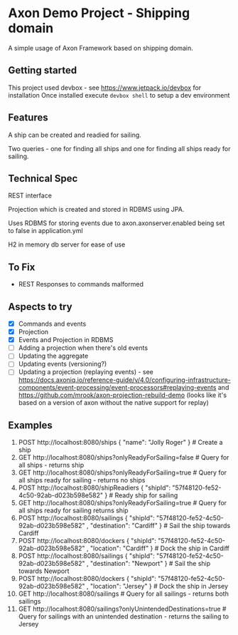 # Axon Demo Project - Shipping domain

A simple usage of Axon Framework based on shipping domain.

## Getting started

This project used devbox - see https://www.jetpack.io/devbox for installation
Once installed execute `devbox shell` to setup a dev environment

## Features

A ship can be created and readied for sailing.

Two queries - one for finding all ships and one for finding all ships ready for sailing.

## Technical Spec

REST interface

Projection which is created and stored in RDBMS using JPA.

Uses RDBMS for storing events due to axon.axonserver.enabled being set to false in application.yml

H2 in memory db server for ease of use

## To Fix

* REST Responses to commands malformed

## Aspects to try

- [x] Commands and events
- [x] Projection
- [x] Events and Projection in RDBMS
- [ ] Adding a projection when there's old events
- [ ] Updating the aggregate
- [ ] Updating events (versioning?)
- [ ] Updating a projection (replaying events) - see https://docs.axoniq.io/reference-guide/v/4.0/configuring-infrastructure-components/event-processing/event-processors#replaying-events and https://github.com/mrook/axon-projection-rebuild-demo (looks like it's based on a version of axon without the native support for replay)

## Examples

1.  POST http://localhost:8080/ships { "name": "Jolly Roger" } # Create a ship
2.  GET  http://localhost:8080/ships?onlyReadyForSailing=false # Query for all ships - returns ship
3.  GET  http://localhost:8080/ships?onlyReadyForSailing=true  # Query for all ships ready for sailing - returns no ships
4.  POST http://localhost:8080/shipReadiers { "shipId": "57f48120-fe52-4c50-92ab-d023b598e582" } # Ready ship for sailing
5.  GET  http://localhost:8080/ships?onlyReadyForSailing=true # Query for all ships ready for sailing returns ship
6.  POST http://localhost:8080/sailings { "shipId": "57f48120-fe52-4c50-92ab-d023b598e582" , "destination": "Cardiff" } # Sail the ship towards Cardiff
7.  POST http://localhost:8080/dockers { "shipId": "57f48120-fe52-4c50-92ab-d023b598e582" , "location": "Cardiff" } # Dock the ship in Cardiff
8.  POST http://localhost:8080/sailings { "shipId": "57f48120-fe52-4c50-92ab-d023b598e582" , "destination": "Newport" } # Sail the ship towards Newport
9.  POST http://localhost:8080/dockers { "shipId": "57f48120-fe52-4c50-92ab-d023b598e582" , "location": "Jersey" } # Dock the ship in Jersey
10. GET  http://localhost:8080/sailings # Query for all sailings - returns both sailings
11. GET  http://localhost:8080/sailings?onlyUnintendedDestinations=true # Query for sailings with an unintended destination - returns the sailing to Jersey 



